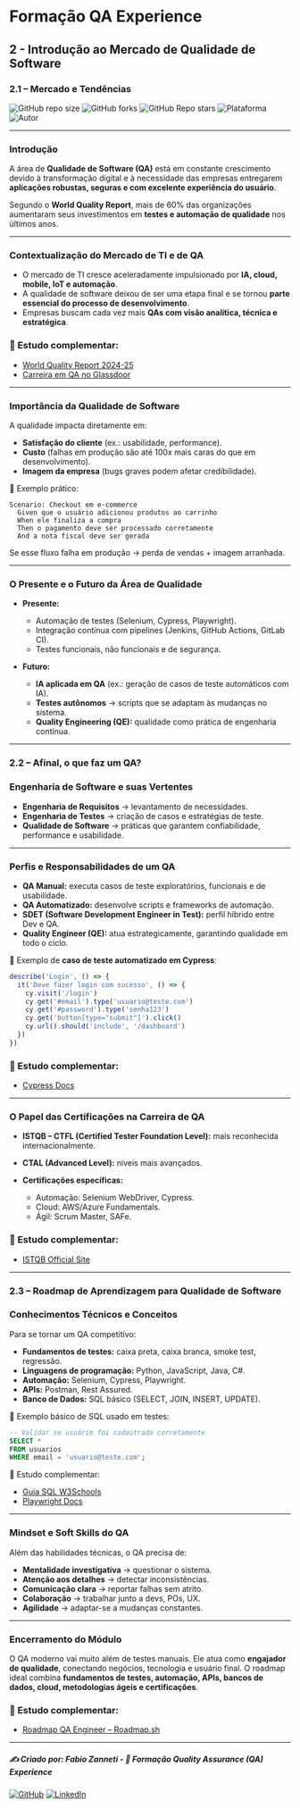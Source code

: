# Formação QA Experience

## 2 - Introdução ao Mercado de Qualidade de Software

### 2.1 – Mercado e Tendências

![GitHub repo size](https://img.shields.io/github/repo-size/fzanneti/fundamentals-of-software-quality-and-development-DIO)
![GitHub forks](https://img.shields.io/github/forks/fzanneti/fundamentals-of-software-quality-and-development-DIO?style=social)
![GitHub Repo stars](https://img.shields.io/github/stars/fzanneti/fundamentals-of-software-quality-and-development-DIO?style=social)
![Plataforma](https://img.shields.io/badge/Powered%20by-DIO.io-red?logo=data:image/svg+xml;base64,PHN2ZyBmaWxsPSIjZmZmIiB2aWV3Qm94PSIwIDAgMzIgMzIiIHhtbG5zPSJodHRwOi8vd3d3LnczLm9yZy8yMDAwL3N2ZyI+PHBhdGggZD0iTTYuNzEgMy4yNWMtMi44OCAxLjQxLTUuMDcgNC4yMy01LjA3IDcuNzYgMCAzLjU4IDIuMjggNi43IDUuMzMgOC4xNSAxLjgzLS42MiAyLjQtMi4yNiAyLjQtMy44MSAwLS4yMy0uMDItLjQ1LS4wNS0uNjZBLjQ0LjQ0IDAgMDExMC4xIDExYy4yNC0uNzUuMTEtMS41My0uMy0yLjIyQzguOTIgNy45NiA3LjMzIDcuNSA1Ljc0IDcuNjZhNS41NSA1LjU1IDAgM)
![Autor](https://img.shields.io/badge/Autor-fzanneti-blue?style=flat-square&logo=github)

---

### Introdução

A área de **Qualidade de Software (QA)** está em constante crescimento devido à transformação digital e à necessidade das empresas entregarem **aplicações robustas, seguras e com excelente experiência do usuário**.

Segundo o **World Quality Report**, mais de 60% das organizações aumentaram seus investimentos em **testes e automação de qualidade** nos últimos anos.

---

### Contextualização do Mercado de TI e de QA

* O mercado de TI cresce aceleradamente impulsionado por **IA, cloud, mobile, IoT e automação**.
* A qualidade de software deixou de ser uma etapa final e se tornou **parte essencial do processo de desenvolvimento**.
* Empresas buscam cada vez mais **QAs com visão analítica, técnica e estratégica**.

### 📖 Estudo complementar:

* [World Quality Report 2024-25](https://www.capgemini.com/insights/research-library/world-quality-report-2024-25/)
* [Carreira em QA no Glassdoor](https://www.glassdoor.com.br/Carreira/qa-carreira_KO0,2.htm)

---

### Importância da Qualidade de Software

A qualidade impacta diretamente em:

* **Satisfação do cliente** (ex.: usabilidade, performance).
* **Custo** (falhas em produção são até 100x mais caras do que em desenvolvimento).
* **Imagem da empresa** (bugs graves podem afetar credibilidade).

📌 Exemplo prático:

```gherkin
Scenario: Checkout em e-commerce
  Given que o usuário adicionou produtos ao carrinho
  When ele finaliza a compra
  Then o pagamento deve ser processado corretamente
  And a nota fiscal deve ser gerada
```

Se esse fluxo falha em produção → perda de vendas + imagem arranhada.

---

### O Presente e o Futuro da Área de Qualidade

* **Presente:**

  * Automação de testes (Selenium, Cypress, Playwright).
  * Integração contínua com pipelines (Jenkins, GitHub Actions, GitLab CI).
  * Testes funcionais, não funcionais e de segurança.

* **Futuro:**

  * **IA aplicada em QA** (ex.: geração de casos de teste automáticos com IA).
  * **Testes autônomos** → scripts que se adaptam às mudanças no sistema.
  * **Quality Engineering (QE):** qualidade como prática de engenharia contínua.

---

### 2.2 – Afinal, o que faz um QA?

### Engenharia de Software e suas Vertentes

* **Engenharia de Requisitos** → levantamento de necessidades.
* **Engenharia de Testes** → criação de casos e estratégias de teste.
* **Qualidade de Software** → práticas que garantem confiabilidade, performance e usabilidade.

---

### Perfis e Responsabilidades de um QA

* **QA Manual:** executa casos de teste exploratórios, funcionais e de usabilidade.
* **QA Automatizado:** desenvolve scripts e frameworks de automação.
* **SDET (Software Development Engineer in Test):** perfil híbrido entre Dev e QA.
* **Quality Engineer (QE):** atua estrategicamente, garantindo qualidade em todo o ciclo.

📌 Exemplo de **caso de teste automatizado em Cypress**:

```javascript
describe('Login', () => {
  it('Deve fazer login com sucesso', () => {
    cy.visit('/login')
    cy.get('#email').type('usuario@teste.com')
    cy.get('#password').type('senha123')
    cy.get('button[type="submit"]').click()
    cy.url().should('include', '/dashboard')
  })
})
```

### 📖 Estudo complementar:

* [Cypress Docs](https://docs.cypress.io/)

---

### O Papel das Certificações na Carreira de QA

* **ISTQB – CTFL (Certified Tester Foundation Level):** mais reconhecida internacionalmente.
* **CTAL (Advanced Level):** níveis mais avançados.
* **Certificações específicas:**

  * Automação: Selenium WebDriver, Cypress.
  * Cloud: AWS/Azure Fundamentals.
  * Ágil: Scrum Master, SAFe.

### 📖 Estudo complementar:

* [ISTQB Official Site](https://www.istqb.org/)

---

### 2.3 – Roadmap de Aprendizagem para Qualidade de Software

### Conhecimentos Técnicos e Conceitos

Para se tornar um QA competitivo:

* **Fundamentos de testes:** caixa preta, caixa branca, smoke test, regressão.
* **Linguagens de programação:** Python, JavaScript, Java, C#.
* **Automação:** Selenium, Cypress, Playwright.
* **APIs:** Postman, Rest Assured.
* **Banco de Dados:** SQL básico (SELECT, JOIN, INSERT, UPDATE).

📌 Exemplo básico de SQL usado em testes:

```sql
-- Validar se usuário foi cadastrado corretamente
SELECT * 
FROM usuarios 
WHERE email = 'usuario@teste.com';
```

📖 Estudo complementar:

* [Guia SQL W3Schools](https://www.w3schools.com/sql/)
* [Playwright Docs](https://playwright.dev/)

---

### Mindset e Soft Skills do QA

Além das habilidades técnicas, o QA precisa de:

* **Mentalidade investigativa** → questionar o sistema.
* **Atenção aos detalhes** → detectar inconsistências.
* **Comunicação clara** → reportar falhas sem atrito.
* **Colaboração** → trabalhar junto a devs, POs, UX.
* **Agilidade** → adaptar-se a mudanças constantes.

---

### Encerramento do Módulo

O QA moderno vai muito além de testes manuais. Ele atua como **engajador de qualidade**, conectando negócios, tecnologia e usuário final.
O roadmap ideal combina **fundamentos de testes, automação, APIs, bancos de dados, cloud, metodologias ágeis e certificações**.

### 📖 Estudo complementar:

* [Roadmap QA Engineer – Roadmap.sh](https://roadmap.sh/qa)

---

##### ✍️ Criado por: Fabio Zanneti - 🎯 Formação Quality Assurance (QA) Experience
[![GitHub](https://img.shields.io/badge/GitHub-fzanneti-181717?style=flat&logo=github)](https://github.com/fzanneti)
[![LinkedIn](https://img.shields.io/badge/LinkedIn-fzanneti-0A66C2?style=flat&logo=linkedin&logoColor=white)](https://linkedin.com/in/fzanneti)
